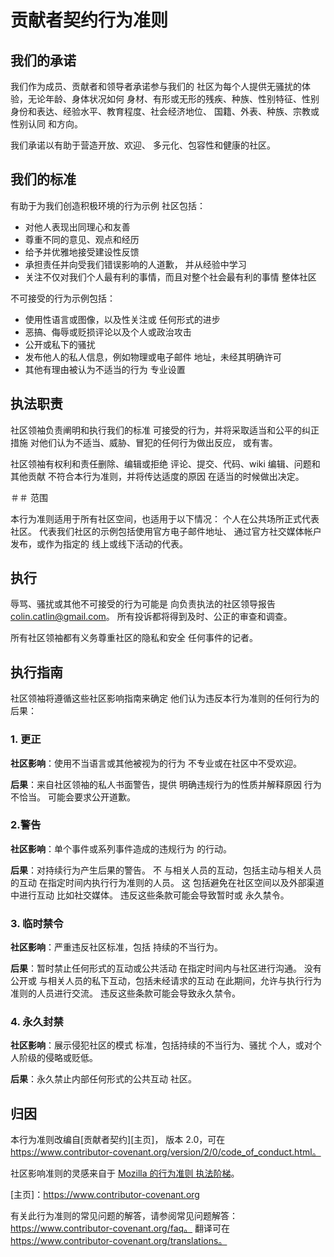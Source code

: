 # 贡献者契约行为准则

## 我们的承诺

我们作为成员、贡献者和领导者承诺参与我们的
社区为每个人提供无骚扰的体验，无论年龄、身体状况如何
身材、有形或无形的残疾、种族、性别特征、性别
身份和表达、经验水平、教育程度、社会经济地位、
国籍、外表、种族、宗教或性别认同
和方向。

我们承诺以有助于营造开放、欢迎、
多元化、包容性和健康的社区。

## 我们的标准

有助于为我们创造积极环境的行为示例
社区包括：

* 对他人表现出同理心和友善
* 尊重不同的意见、观点和经历
* 给予并优雅地接受建设性反馈
* 承担责任并向受我们错误影响的人道歉，
   并从经验中学习
* 关注不仅对我们个人最有利的事情，而且对整个社会最有利的事情
   整体社区

不可接受的行为示例包括：

* 使用性语言或图像，以及性关注或
   任何形式的进步
* 恶搞、侮辱或贬损评论以及个人或政治攻击
* 公开或私下的骚扰
* 发布他人的私人信息，例如物理或电子邮件
   地址，未经其明确许可
* 其他有理由被认为不适当的行为
   专业设置

## 执法职责

社区领袖负责阐明和执行我们的标准
可接受的行为，并将采取适当和公平的纠正措施
对他们认为不适当、威胁、冒犯的任何行为做出反应，
或有害。

社区领袖有权利和责任删除、编辑或拒绝
评论、提交、代码、wiki 编辑、问题和其他贡献
不符合本行为准则，并将传达适度的原因
在适当的时候做出决定。

＃＃ 范围

本行为准则适用于所有社区空间，也适用于以下情况：
个人在公共场所正式代表社区。
代表我们社区的示例包括使用官方电子邮件地址、
通过官方社交媒体帐户发布，或作为指定的
线上或线下活动的代表。

## 执行

辱骂、骚扰或其他不可接受的行为可能是
向负责执法的社区领导报告
colin.catlin@gmail.com。
所有投诉都将得到及时、公正的审查和调查。

所有社区领袖都有义务尊重社区的隐私和安全
任何事件的记者。

## 执行指南

社区领袖将遵循这些社区影响指南来确定
他们认为违反本行为准则的任何行为的后果：

### 1. 更正

**社区影响**：使用不当语言或其他被视为的行为
不专业或在社区中不受欢迎。

**后果**：来自社区领袖的私人书面警告，提供
明确违规行为的性质并解释原因
行为不恰当。 可能会要求公开道歉。

### 2.警告

**社区影响**：单个事件或系列事件造成的违规行为
的行动。

**后果**：对持续行为产生后果的警告。 不
与相关人员的互动，包括主动与相关人员的互动
在指定时间内执行行为准则的人员。 这
包括避免在社区空间以及外部渠道中进行互动
比如社交媒体。 违反这些条款可能会导致暂时或
永久禁令。

### 3. 临时禁令

**社区影响**：严重违反社区标准，包括
持续的不当行为。

**后果**：暂时禁止任何形式的互动或公共活动
在指定时间内与社区进行沟通。 没有公开或
与相关人员的私下互动，包括未经请求的互动
在此期间，允许与执行行为准则的人员进行交流。
违反这些条款可能会导致永久禁令。

### 4. 永久封禁

**社区影响**：展示侵犯社区的模式
标准，包括持续的不当行为、骚扰
个人，或对个人阶级的侵略或贬低。

**后果**：永久禁止内部任何形式的公共互动
社区。

## 归因

本行为准则改编自[贡献者契约][主页]，
版本 2.0，可在
https://www.contributor-covenant.org/version/2/0/code_of_conduct.html。

社区影响准则的灵感来自于 [Mozilla 的行为准则
执法阶梯](https://github.com/mozilla/diversity)。

[主页]：https://www.contributor-covenant.org

有关此行为准则的常见问题的解答，请参阅常见问题解答：
https://www.contributor-covenant.org/faq。 翻译可在
https://www.contributor-covenant.org/translations。
